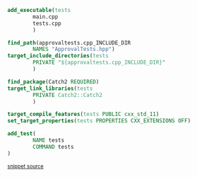 

```cmake
add_executable(tests
        main.cpp
        tests.cpp
        )

find_path(approvaltests.cpp_INCLUDE_DIR
        NAMES "ApprovalTests.hpp")
target_include_directories(tests
        PRIVATE "${approvaltests.cpp_INCLUDE_DIR}"
        )

find_package(Catch2 REQUIRED)
target_link_libraries(tests
        PRIVATE Catch2::Catch2
        )

target_compile_features(tests PUBLIC cxx_std_11)
set_target_properties(tests PROPERTIES CXX_EXTENSIONS OFF)

add_test(
        NAME tests
        COMMAND tests
)
```
<sup><a href='https://github.com/claremacrae/ApprovalTests.cpp.CMakeSamples/blob/main/./vcpkg_cmake/tests/CMakeLists.txt' title='File snippet was copied from'>snippet source</a></sup>

